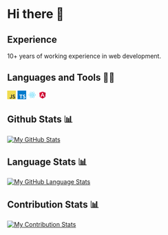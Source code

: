 # Hi there 👋

## Experience
10+ years of working experience in web development.

## Languages and Tools 👩‍💻
<code><img height="20" src="https://raw.githubusercontent.com/github/explore/80688e429a7d4ef2fca1e82350fe8e3517d3494d/topics/javascript/javascript.png"></code>
<code><img height="20" src="https://raw.githubusercontent.com/github/explore/80688e429a7d4ef2fca1e82350fe8e3517d3494d/topics/typescript/typescript.png"></code>
<code><img height="20" src="https://raw.githubusercontent.com/github/explore/80688e429a7d4ef2fca1e82350fe8e3517d3494d/topics/react/react.png"></code>
<code><img height="20" src="https://raw.githubusercontent.com/github/explore/80688e429a7d4ef2fca1e82350fe8e3517d3494d/topics/angular/angular.png"></code>

## Github Stats 📊
[![My GitHub Stats](https://github-readme-stats.vercel.app/api/?username=MGourishankar&count_private=true&theme=react&showicons=true)]()

## Language Stats 📊
[![My GitHub Language Stats](https://github-readme-stats.vercel.app/api/top-langs/?username=MGourishankar&langs_count=5&theme=react)]()

## Contribution Stats 📊
[![My Contribution Stats](https://github-contribution-stats.vercel.app/api/?username=MGourishankar)](https://github.com/MGourishankar/github-contribution-stats/)
